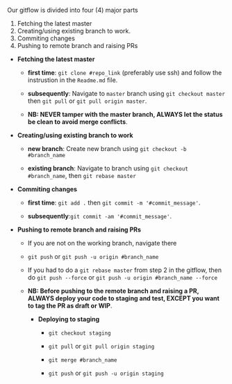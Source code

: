 Our gitflow is divided into four (4) major parts

1. Fetching the latest master
2. Creating/using existing branch to work.
3. Commiting changes
4. Pushing to remote branch and raising PRs


- **Fetching the latest master**
    - **first time**: `git clone #repo_link` (preferably use ssh) and follow the instrustion in the `Readme.md` file.

    - **subsequently**: Navigate to `master` branch using `git checkout master` then `git pull` or `git pull origin master`.

    - **NB: NEVER tamper with the master branch, ALWAYS let the status be clean to avoid merge conflicts**.

- **Creating/using existing branch to work**
    - **new branch**: Create  new branch using `git checkout -b #branch_name`

    - **existing branch**: Navigate to branch using `git checkout #branch_name`, then `git rebase master`

- **Commiting changes**
    - **first time**: `git add .` then `git commit -m '#commit_message'`.

    - **subsequently**:`git commit -am '#commit_message'`.

- **Pushing to remote branch and raising PRs**
    - If you are not on the working branch, navigate there

    - `git push` or `git push -u origin #branch_name`

    - If you had to do a `git rebase master` from step 2 in the gitflow, then do `git push --force` or `git push -u origin #branch_name --force`

    - **NB: Before pushing to the remote branch and raising a PR, ALWAYS deploy your code to staging and test, EXCEPT you want to tag the PR as draft or WIP**.

        - **Deploying to staging**
            - `git checkout staging`

            - `git pull` or `git pull origin staging`

            - `git merge #branch_name`

            - `git push` or `git push -u origin staging`



